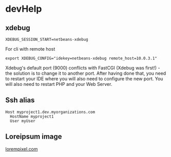 # devHelp

## xdebug
```shell
XDEBUG_SESSION_START=netbeans-xdebug
```
For cli with remote host
```shell
export XDEBUG_CONFIG="idekey=netbeans-xdebug remote_host=10.0.3.1"
```

Xdebug's default port (9000) conflicts with FastCGI (Xdebug was first!) - the solution is to change it to another port. After having done that, you need to restart your IDE where you will also need to configure the new port. You will also need to restart PHP and your Web Server.

## Ssh alias
```
Host myproject1.dev.myorganizations.com
  HostName myproject1
  User myUser
```

## Loreipsum image
[lorempixel.com](http://lorempixel.com/)
